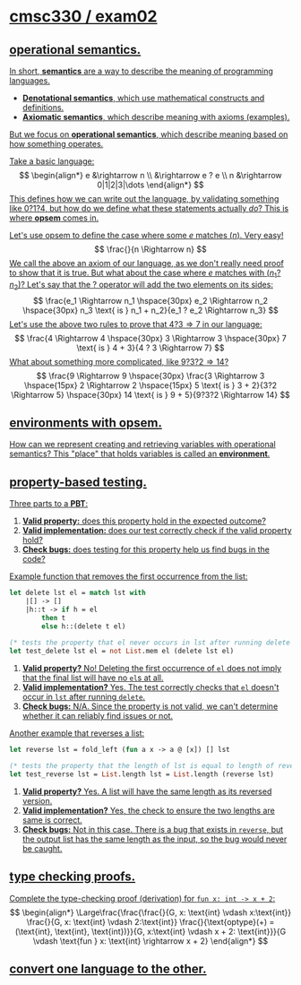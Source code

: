 # <u>cmsc330 / exam02</u>

## <u>operational semantics.</u>

<u>In short, **semantics** are a way to describe the meaning of programming languages.</u>

- <u>**Denotational semantics**, which use mathematical constructs and definitions.</u>
- <u>**Axiomatic semantics**, which describe meaning with axioms (examples).</u>

<u>But we focus on **operational semantics**, which describe meaning based on how something operates.</u>

<u>Take a basic language:</u>
$$
\begin{align*}
	e	&\rightarrow n \\
		&\rightarrow e ? e \\
    n	&\rightarrow 0|1|2|3|\dots
\end{align*}
$$
<u>This defines how we can write out the language, by validating something like $0?1?4$, but how do we define what these statements actually *do*? This is where **opsem** comes in.</u>

<u>Let's use opsem to define the case where some $e$ matches $(n)$. Very easy!</u> 
$$
\frac{}{n \Rightarrow n}
$$
<u>We call the above an axiom of our language, as we don't really need proof to show that it is true. But what about the case where $e$ matches with $(n_1?n_2)$? Let's say that the $?$ operator will add the two elements on its sides:</u>
$$
\frac{e_1 \Rightarrow n_1 \hspace{30px} e_2 \Rightarrow n_2 \hspace{30px} n_3 \text{ is } n_1 + n_2}{e_1 ? e_2 \Rightarrow n_3}
$$
<u>Let's use the above two rules to prove that $4 ? 3 \Rightarrow 7$ in our language:</u>
$$
\frac{4 \Rightarrow 4 \hspace{30px} 3 \Rightarrow 3 \hspace{30px} 7 \text{ is } 4 + 3}{4 ? 3 \Rightarrow 7}
$$
<u>What about something more complicated, like $9?3?2 \Rightarrow 14$?</u>
$$
\frac{9 \Rightarrow 9 \hspace{30px} \frac{3 \Rightarrow 3 \hspace{15px} 2 \Rightarrow 2 \hspace{15px} 5 \text{ is } 3 + 2}{3?2 \Rightarrow 5} \hspace{30px} 14 \text{ is } 9 + 5}{9?3?2 \Rightarrow 14}
$$

## <u>environments with opsem.</u>

<u>How can we represent creating and retrieving variables with operational semantics? This "place" that holds variables is called an **environment**.</u>

## <u>property-based testing.</u>

<u>Three parts to a **PBT**:</u>

1. <u>**Valid property:** does this property hold in the expected outcome?</u>
2. <u>**Valid implementation:** does our test correctly check if the valid property hold?</u>
3. <u>**Check bugs:** does testing for this property help us find bugs in the code?</u>

<u>Example function that removes the first occurrence from the list:</u>

```ocaml
let delete lst el = match lst with
	|[] -> []
	|h::t -> if h = el
		then t
		else h::(delete t el)
		
(* tests the property that el never occurs in lst after running delete *)
let test_delete lst el = not List.mem el (delete lst el)
```

1. <u>**Valid property?** No! Deleting the first occurrence of `el` does not imply that the final list will have no `el`s at all.</u>
2. <u>**Valid implementation?** Yes. The test correctly checks that `el` doesn't occur in `lst` after running `delete`.</u>
3. <u>**Check bugs:** N/A. Since the property is not valid, we can't determine whether it can reliably find issues or not.</u>

<u>Another example that reverses a list:</u>

```ocaml
let reverse lst = fold_left (fun a x -> a @ [x]) [] lst

(* tests the property that the length of lst is equal to length of reverse lst *)
let test_reverse lst = List.length lst = List.length (reverse lst)
```

1. <u>**Valid property?** Yes. A list will have the same length as its reversed version.</u>
2. <u>**Valid implementation?** Yes, the check to ensure the two lengths are same is correct.</u>
3. <u>**Check bugs:** Not in this case. There is a bug that exists in `reverse`, but the output list has the same length as the input, so the bug would never be caught.</u>

## <u>type checking proofs.</u>

<u>Complete the type-checking proof (derivation) for `fun x: int -> x + 2`:</u>
$$
\begin{align*}
\Large\frac{\frac{\frac{}{G, x: \text{int} \vdash x:\text{int}} \frac{}{G, x: \text{int} \vdash 2:\text{int}} \frac{}{\text{optype}(+) = (\text{int}, \text{int}, \text{int})}}{G, x:\text{int} \vdash x + 2: \text{int}}}{G \vdash \text{fun } x: \text{int} \rightarrow x + 2}
\end{align*}
$$

## <u>convert one language to the other.</u>

